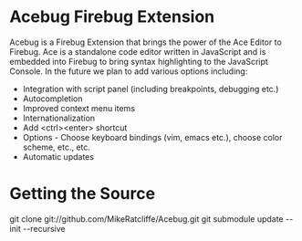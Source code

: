 Acebug Firebug Extension
========================

Acebug is a Firebug Extension that brings the power of the Ace Editor to Firebug. Ace is a standalone code editor written in JavaScript and is embedded into Firebug to bring syntax highlighting to the JavaScript Console. In the future we plan to add various options including:

* Integration with script panel (including breakpoints, debugging etc.)
* Autocompletion
* Improved context menu items
* Internationalization
* Add &lt;ctrl&gt;&lt;enter&gt; shortcut
* Options - Choose keyboard bindings (vim, emacs etc.), choose color scheme, etc., etc.
* Automatic updates

Getting the Source
==================
git clone git://github.com/MikeRatcliffe/Acebug.git
git submodule update --init --recursive
